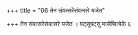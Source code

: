 +++
title = "06 तेन संवत्सरेसंवत्सरे यजेत"

+++
तेन संवत्सरेसंवत्सरे यजेत । षट्सुषट्सु मासेष्वित्वेके ६